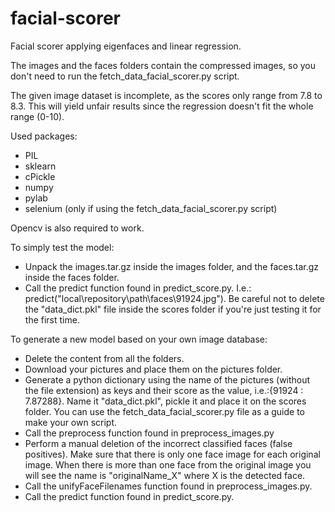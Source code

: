 # facial-scorer
Facial scorer applying eigenfaces and linear regression.

The images and the faces folders contain the compressed images, so you don't need to run the fetch_data_facial_scorer.py script.

The given image dataset is incomplete, as the scores only range from 7.8 to 8.3. This will yield unfair results
since the regression doesn't fit the whole range (0-10).

Used packages:
  - PIL
  - sklearn
  - cPickle
  - numpy
  - pylab
  - selenium (only if using the fetch_data_facial_scorer.py script)

Opencv is also required to work.

To simply test the model:
  - Unpack the images.tar.gz inside the images folder, and the faces.tar.gz inside the faces folder.
  - Call the predict function found in predict_score.py. I.e.: predict("local\\repository\\path\\faces\\91924.jpg").
Be careful not to delete the "data_dict.pkl" file inside the scores folder if you're just testing it for the first time.

To generate a new model based on your own image database:
  - Delete the content from all the folders.
  - Download your pictures and place them on the pictures folder.
  - Generate a python dictionary using the name of the pictures (without the file extension) as keys and their score as the value, i.e.:{91924 : 7.87288}.
      Name it "data_dict.pkl", pickle it and place it on the scores folder. You can use the fetch_data_facial_scorer.py file
      as a guide to make your own script.
  - Call the preprocess function found in preprocess_images.py
  - Perform a manual deletion of the incorrect classified faces (false positives).
    Make sure that there is only one face image for each original image. When there is more than one face from the original image
    you will see the name is "originalName_X" where X is the detected face.
  - Call the unifyFaceFilenames function found in preprocess_images.py.
  - Call the predict function found in predict_score.py.
